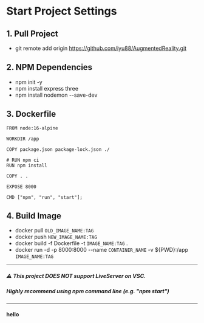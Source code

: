 # Start Project Settings

## 1. Pull Project

- git remote add origin https://github.com/iyu88/AugmentedReality.git

## 2. NPM Dependencies

- npm init -y
- npm install express three
- npm install nodemon --save-dev

## 3. Dockerfile

```
FROM node:16-alpine

WORKDIR /app

COPY package.json package-lock.json ./

# RUN npm ci
RUN npm install

COPY . .

EXPOSE 8000

CMD ["npm", "run", "start"];
```

## 4. Build Image

- docker pull `OLD_IMAGE_NAME:TAG`
- docker push `NEW_IMAGE_NAME:TAG`
- docker build -f Dockerfile -t `IMAGE_NAME:TAG` .
- docker run -d -p 8000:8000 --name `CONTAINER_NAME` -v ${PWD}:/app `IMAGE_NAME:TAG`

---

##### ⚠ This project DOES NOT support LiveServer on VSC.

##### Highly recommend using npm command line (e.g. "npm start")

---

#### hello